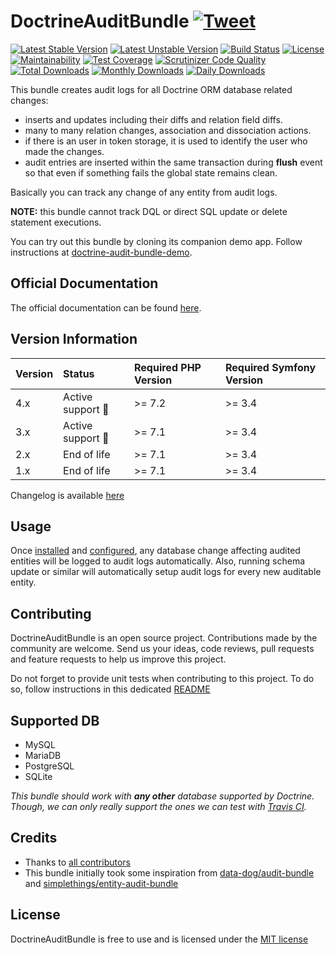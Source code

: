 # DoctrineAuditBundle [![Tweet](https://img.shields.io/twitter/url/http/shields.io.svg?style=social)](https://twitter.com/intent/tweet?text=Create%20audit%20logs%20for%20all%20Doctrine%20ORM%20database%20related%20changes%20with%20DoctrineAuditBundle.&url=https://github.com/DamienHarper/DoctrineAuditBundle&hashtags=doctrine-audit-log-bundle)
[![Latest Stable Version](https://poser.pugx.org/damienharper/doctrine-audit-bundle/v/stable)](https://packagist.org/packages/damienharper/doctrine-audit-bundle)
[![Latest Unstable Version](https://poser.pugx.org/damienharper/doctrine-audit-bundle/v/unstable)](https://packagist.org/packages/damienharper/doctrine-audit-bundle)
[![Build Status](https://travis-ci.com/DamienHarper/DoctrineAuditBundle.svg?branch=master)](https://travis-ci.com/DamienHarper/DoctrineAuditBundle)
[![License](https://poser.pugx.org/damienharper/doctrine-audit-bundle/license)](https://packagist.org/packages/damienharper/doctrine-audit-bundle)
[![Maintainability](https://api.codeclimate.com/v1/badges/2b8ef891de14763f043b/maintainability)](https://codeclimate.com/github/DamienHarper/DoctrineAuditBundle/maintainability)
[![Test Coverage](https://api.codeclimate.com/v1/badges/2b8ef891de14763f043b/test_coverage)](https://codeclimate.com/github/DamienHarper/DoctrineAuditBundle/test_coverage)
[![Scrutinizer Code Quality](https://scrutinizer-ci.com/g/DamienHarper/DoctrineAuditBundle/badges/quality-score.png?b=master)](https://scrutinizer-ci.com/g/DamienHarper/DoctrineAuditBundle/?branch=master)<br/>
[![Total Downloads](https://poser.pugx.org/damienharper/doctrine-audit-bundle/downloads)](https://packagist.org/packages/damienharper/doctrine-audit-bundle)
[![Monthly Downloads](https://poser.pugx.org/damienharper/doctrine-audit-bundle/d/monthly)](https://packagist.org/packages/damienharper/doctrine-audit-bundle)
[![Daily Downloads](https://poser.pugx.org/damienharper/doctrine-audit-bundle/d/daily)](https://packagist.org/packages/damienharper/doctrine-audit-bundle)

This bundle creates audit logs for all Doctrine ORM database related changes:

- inserts and updates including their diffs and relation field diffs.
- many to many relation changes, association and dissociation actions.
- if there is an user in token storage, it is used to identify the user who made the changes.
- audit entries are inserted within the same transaction during **flush** event 
so that even if something fails the global state remains clean.

Basically you can track any change of any entity from audit logs.

**NOTE:** this bundle cannot track DQL or direct SQL update or delete statement executions.

You can try out this bundle by cloning its companion demo app. 
Follow instructions at [doctrine-audit-bundle-demo](https://github.com/DamienHarper/doctrine-audit-bundle-demo).


## Official Documentation
The official documentation can be found [here](doc/00-index.md).


## Version Information
 Version   | Status                  | Required PHP Version | Required Symfony Version
:----------|:------------------------|:---------------------|:------------------------
 4.x       | Active support :rocket: | >= 7.2               | >= 3.4
 3.x       | Active support :rocket: | >= 7.1               | >= 3.4
 2.x       | End of life             | >= 7.1               | >= 3.4
 1.x       | End of life             | >= 7.1               | >= 3.4

Changelog is available [here](CHANGELOG.md)


## Usage
Once [installed](doc/11-installation.md) and [configured](doc/20-general-configuration.md), any database change 
affecting audited entities will be logged to audit logs automatically.
Also, running schema update or similar will automatically setup audit logs for every 
new auditable entity.

## Contributing
DoctrineAuditBundle is an open source project. Contributions made by the community are welcome. 
Send us your ideas, code reviews, pull requests and feature requests to help us improve this project.

Do not forget to provide unit tests when contributing to this project. 
To do so, follow instructions in this dedicated [README](tests/README.md)

## Supported DB
* MySQL
* MariaDB
* PostgreSQL
* SQLite

*This bundle should work with **any other** database supported by Doctrine. 
Though, we can only really support the ones we can test with [Travis CI](https://travis-ci.com).*

## Credits
- Thanks to [all contributors](https://github.com/DamienHarper/DoctrineAuditBundle/graphs/contributors)
- This bundle initially took some inspiration from [data-dog/audit-bundle](https://github.com/DATA-DOG/DataDogAuditBundle.git) and 
[simplethings/entity-audit-bundle](https://github.com/simplethings/EntityAuditBundle.git)

## License
DoctrineAuditBundle is free to use and is licensed under the [MIT license](http://www.opensource.org/licenses/mit-license.php)
